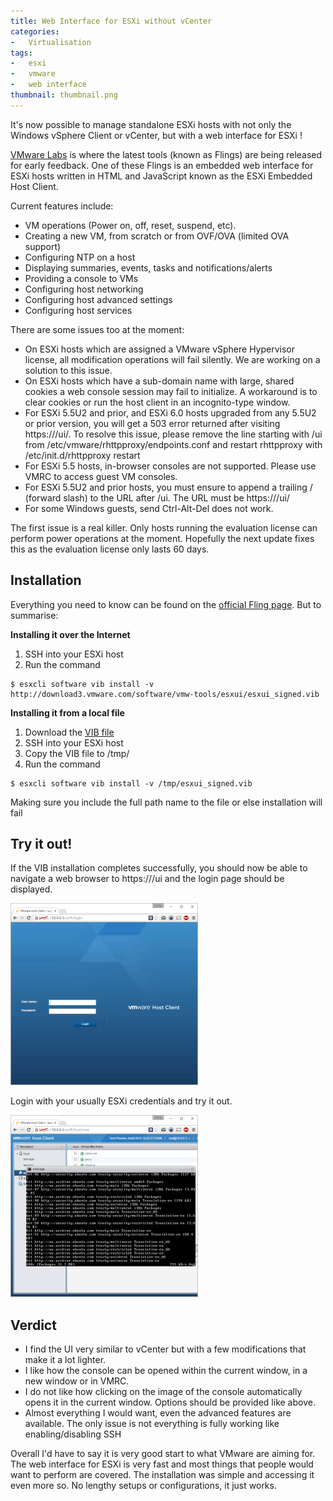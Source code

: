 ```yaml
---
title: Web Interface for ESXi without vCenter
categories:
-   Virtualisation
tags:
-   esxi
-   vmware
-   web interface
thumbnail: thumbnail.png
---
```


It's now possible to manage standalone ESXi hosts with not only the Windows vSphere Client or vCenter, but with a web interface for ESXi !

<!-- more -->

[VMware Labs](https://labs.vmware.com/) is where the latest tools (known as Flings) are being released for early feedback. One of these Flings is an embedded web interface for ESXi hosts written in HTML and JavaScript known as the ESXi Embedded Host Client.

Current features include:

*   VM operations (Power on, off, reset, suspend, etc).
*   Creating a new VM, from scratch or from OVF/OVA (limited OVA support)
*   Configuring NTP on a host
*   Displaying summaries, events, tasks and notifications/alerts
*   Providing a console to VMs
*   Configuring host networking
*   Configuring host advanced settings
*   Configuring host services

There are some issues too at the moment:

*   On ESXi hosts which are assigned a VMware vSphere Hypervisor license, all modification operations will fail silently. We are working on a solution to this issue.
*   On ESXi hosts which have a sub-domain name with large, shared cookies a web console session may fail to initialize. A workaround is to clear cookies or run the host client in an incognito-type window.
*   For ESXi 5.5U2 and prior, and ESXi 6.0 hosts upgraded from any 5.5U2 or prior version, you will get a 503 error returned after visiting https://<esxhost>/ui/. To resolve this issue, please remove the line starting with /ui from /etc/vmware/rhttpproxy/endpoints.conf and restart rhttpproxy with /etc/init.d/rhttpproxy restart
*   For ESXi 5.5 hosts, in-browser consoles are not supported. Please use VMRC to access guest VM consoles.
*   For ESXi 5.5U2 and prior hosts, you must ensure to append a trailing / (forward slash) to the URL after /ui. The URL must be https://<esxhost>/ui/
*   For some Windows guests, send Ctrl-Alt-Del does not work.

The first issue is a real killer. Only hosts running the evaluation license can perform power operations at the moment. Hopefully the next update fixes this as the evaluation license only lasts 60 days.

## Installation

Everything you need to know can be found on the [official Fling page](https://labs.vmware.com/flings/esxi-embedded-host-client). But to summarise:

**Installing it over the Internet**

1.  SSH into your ESXi host
2.  Run the command

```shell-session
$ esxcli software vib install -v http://download3.vmware.com/software/vmw-tools/esxui/esxui_signed.vib
```

**Installing it from a local file**

1.  Download the [VIB file](http://download3.vmware.com/software/vmw-tools/esxui/esxui_signed.vib)
2.  SSH into your ESXi host
3.  Copy the VIB file to /tmp/
4.  Run the command

```shell-session
$ esxcli software vib install -v /tmp/esxui_signed.vib
```

Making sure you include the full path name to the file or else installation will fail

## Try it out!

If the VIB installation completes successfully, you should now be able to navigate a web browser to https://<esxip>/ui and the login page should be displayed.

![Capture2](Capture2-300x291.png)

Login with your usually ESXi credentials and try it out.

![running](running-300x291.png)

## Verdict

*   I find the UI very similar to vCenter but with a few modifications that make it a lot lighter.
*   I like how the console can be opened within the current window, in a new window or in VMRC.
*   I do not like how clicking on the image of the console automatically opens it in the current window. Options should be provided like above.
*   Almost everything I would want, even the advanced features are available. The only issue is not everything is fully working like enabling/disabling SSH

Overall I'd have to say it is very good start to what VMware are aiming for. The web interface for ESXi is very fast and most things that people would want to perform are covered. The installation was simple and accessing it even more so. No lengthy setups or configurations, it just works.
